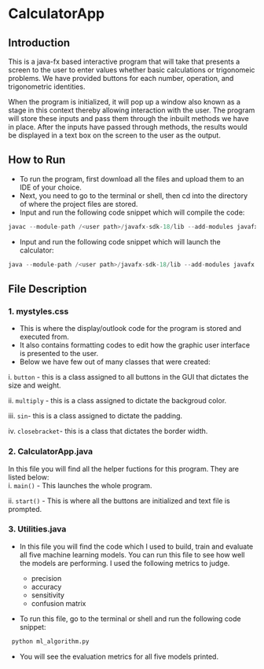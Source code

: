 # CalculatorApp

## Introduction
This is a java-fx based interactive program that will take that presents a screen to the user to enter values whether basic calculations or trigonomeic problems. We have provided buttons for each number, operation, and trigonometric identities.

When the program is initialized, it will pop up a window also known as a stage in this context thereby allowing interaction with the user. The program will store these inputs and pass them through the inbuilt methods we have in place. After the inputs have passed through methods, the results would be displayed in a text box on the screen to the user as the output.

## How to Run
- To run the program, first download all the files and upload them to an IDE of your choice.
- Next, you need to go to the terminal or shell, then cd into the directory of where the project files are stored.
- Input and run the following code snippet which will compile the code:
```java
javac --module-path /<user path>/javafx-sdk-18/lib --add-modules javafx.controls,javafx.fxml CalculatorApp.java
```
- Input and run the following code snippet which will launch the calculator:
```java
java --module-path /<user path>/javafx-sdk-18/lib --add-modules javafx.controls,javafx.fxml CalculatorApp
```



## File Description
### 1. mystyles.css
- This is where the display/outlook code for the program is stored and executed from. 
- It also contains formatting codes to edit how the graphic user interface is presented to the user.
- Below we have few out of many classes that were created:

i. ```button``` - this is a class assigned to all buttons in the GUI that dictates the size and weight.

ii. ```multiply``` - this is a class assigned to dictate the backgroud color.

iii. ```sin```- this is a class assigned to dictate the padding.

iv. ```closebracket```- this is a class that dictates the border width.

### 2. CalculatorApp.java

In this file you will find all the helper fuctions for this program. They are listed below:    
i. ```main()```
    - This launches the whole program.

ii. ```start()```
    - This is where all the buttons are initialized and text file is prompted.


### 3. Utilities.java
- In this file you will find the code which I used to build, train and evaluate all five machine learning models. You can run this file to see how well the models are performing. I used the following metrics to judge.
    * precision
    * accuracy
    * sensitivity
    * confusion matrix

- To run this file, go to the terminal or shell and run the following code snippet:
``` python
 python ml_algorithm.py
```
- You will see the evaluation metrics for all five models printed.

